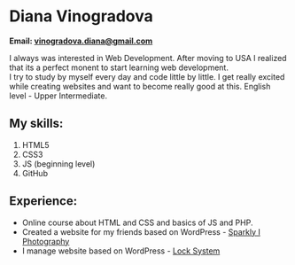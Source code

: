# Diana Vinogradova

**Email: vinogradova.diana@gmail.com**

I always was interested in Web Development. After moving to USA I realized that its a perfect monent to start learning web development.  
I try to study by myself every day and code little by little. I get really excited while creating websites and want to become really good at this.
English level - Upper Intermediate.

## My skills:
1. HTML5
2. CSS3
3. JS (beginning level)
4. GitHub

## Experience:
* Online course about HTML and CSS and basics of JS and PHP. 
* Created a website for my friends based on WordPress - [Sparkly I Photography](https://www.sparklyphoto.com)
* I manage website based on WordPress - [Lock System](https://www.lock-system.ru)


